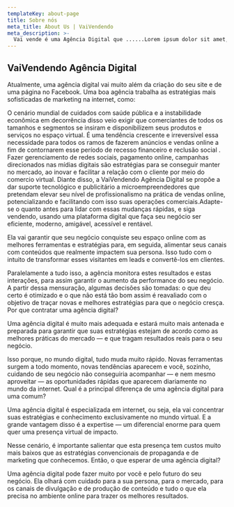 ```yaml
---
templateKey: about-page
title: Sobre nós
meta_title: About Us | VaiVendendo
meta_description: >-
  Vai vende é uma Agência Digital que ......Lorem ipsum dolor sit amet, consectetuer
---
```

## VaiVendendo Agência Digital 

Atualmente, uma agência digital vai muito além da criação do seu site e de uma página no
 Facebook. Uma boa agência trabalha as estratégias mais sofisticadas de marketing na internet,
  como:

   O cenário mundial de cuidados com saúde pública e a instabilidade econômica em decorrência disso 
   veio exigir que comerciantes de todos os tamanhos e segmentos se insiram e disponibilizem seus produtos 
   e serviços no espaço virtual. É uma tendência crescente e irreversível essa necessidade para todos os ramos 
   de fazerem anúncios e vendas online a fim de contornarem esse período de recesso financeiro e reclusão social . 
   Fazer gerenciamento de redes sociais, pagamento online, campanhas direcionados nas mídias digitais são estratégias
    para se conseguir manter no mercado, ao inovar e facilitar a relação com o cliente por meio do comercio virtual. 
Diante disso, a VaiVendendo Agência Digital se propõe a dar suporte tecnológico e publicitário a microempreendedores
 que pretendam elevar seu nível de profissionalismo na prática  de vendas online, potencializando e facilitando com 
 isso suas operações comerciais.Adapte-se o quanto antes para lidar com essas mudanças rápidas, e siga vendendo, usando
  uma plataforma digital que faça seu negócio ser eficiente, moderno, amigável, acessível e rentável.

Ela vai garantir que seu negócio conquiste seu espaço online com as melhores ferramentas e estratégias para, em seguida, 
alimentar seus canais com conteúdos que realmente impactem sua persona. Isso tudo com o intuito de transformar esses visitantes
 em leads e convertê-los em clientes.

Paralelamente a tudo isso, a agência monitora estes resultados e estas interações,
 para assim garantir o aumento da performance do seu negócio. A partir dessa mensuração,
  algumas decisões são tomadas: o que deu certo é otimizado e o que não está tão bom assim é 
  reavaliado com o objetivo de traçar novas e melhores estratégias para que o negócio cresça.
Por que contratar uma agência digital?

Uma agência digital é muito mais adequada e estará muito mais antenada e preparada para 
garantir que suas estratégias estejam de acordo como as melhores práticas do mercado — e 
que tragam resultados reais para o seu negócio.

Isso porque, no mundo digital, tudo muda muito rápido. Novas ferramentas surgem a todo momento, 
novas tendências aparecem e você, sozinho, cuidando de seu negócio não conseguiria acompanhar 
— e nem mesmo aproveitar — as oportunidades rápidas que aparecem diariamente no mundo 
da internet.
Qual é a principal diferença de uma agência digital para uma comum?

Uma agência digital é especializada em internet, ou seja, ela vai concentrar suas estratégias
 e conhecimento exclusivamente no mundo virtual. E a grande vantagem disso é a expertise —
 um diferencial enorme para quem quer uma presença virtual de impacto.

Nesse cenário, é importante salientar que esta presença tem custos muito mais baixos que as 
estratégias convencionais de propaganda e de marketing que conhecemos.
Então, o que esperar de uma agência digital?

Uma agência digital pode fazer muito por você e pelo futuro do seu negócio. Ela olhará com 
cuidado para a sua persona, para o mercado, para os canais de divulgação e de produção de 
conteúdo e tudo o que ela precisa no ambiente online para trazer os melhores resultados.
